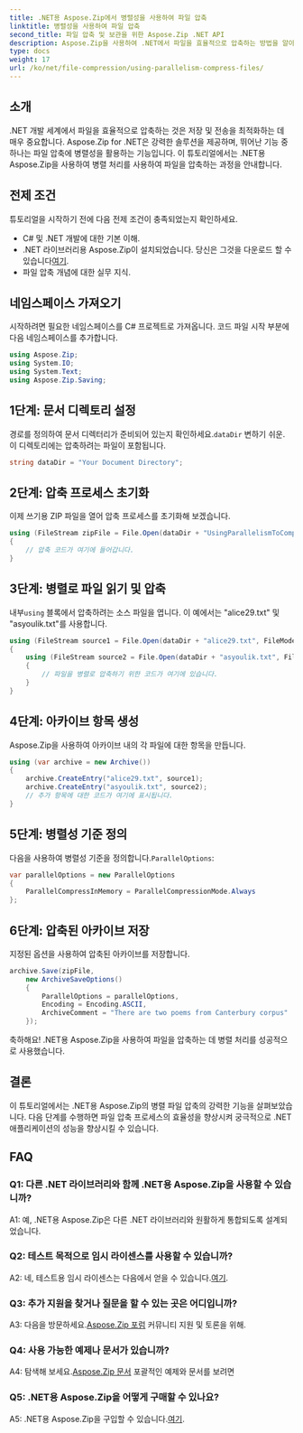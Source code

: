 ```yaml
---
title: .NET용 Aspose.Zip에서 병렬성을 사용하여 파일 압축
linktitle: 병렬성을 사용하여 파일 압축
second_title: 파일 압축 및 보관을 위한 Aspose.Zip .NET API
description: Aspose.Zip을 사용하여 .NET에서 파일을 효율적으로 압축하는 방법을 알아보세요. 단계별 튜토리얼을 통해 병렬 처리의 힘을 활용해 보세요.
type: docs
weight: 17
url: /ko/net/file-compression/using-parallelism-compress-files/
---
```

## 소개

.NET 개발 세계에서 파일을 효율적으로 압축하는 것은 저장 및 전송을 최적화하는 데 매우 중요합니다. Aspose.Zip for .NET은 강력한 솔루션을 제공하며, 뛰어난 기능 중 하나는 파일 압축에 병렬성을 활용하는 기능입니다. 이 튜토리얼에서는 .NET용 Aspose.Zip을 사용하여 병렬 처리를 사용하여 파일을 압축하는 과정을 안내합니다.

## 전제 조건

튜토리얼을 시작하기 전에 다음 전제 조건이 충족되었는지 확인하세요.

- C# 및 .NET 개발에 대한 기본 이해.
-  .NET 라이브러리용 Aspose.Zip이 설치되었습니다. 당신은 그것을 다운로드 할 수 있습니다[여기](https://releases.aspose.com/zip/net/).
- 파일 압축 개념에 대한 실무 지식.

## 네임스페이스 가져오기

시작하려면 필요한 네임스페이스를 C# 프로젝트로 가져옵니다. 코드 파일 시작 부분에 다음 네임스페이스를 추가합니다.

```csharp
using Aspose.Zip;
using System.IO;
using System.Text;
using Aspose.Zip.Saving;
```

## 1단계: 문서 디렉토리 설정

 경로를 정의하여 문서 디렉터리가 준비되어 있는지 확인하세요.`dataDir` 변하기 쉬운. 이 디렉토리에는 압축하려는 파일이 포함됩니다.

```csharp
string dataDir = "Your Document Directory";
```

## 2단계: 압축 프로세스 초기화

이제 쓰기용 ZIP 파일을 열어 압축 프로세스를 초기화해 보겠습니다.

```csharp
using (FileStream zipFile = File.Open(dataDir + "UsingParallelismToCompressFiles_out.zip", FileMode.Create))
{
    // 압축 코드가 여기에 들어갑니다.
}
```

## 3단계: 병렬로 파일 읽기 및 압축

 내부`using` 블록에서 압축하려는 소스 파일을 엽니다. 이 예에서는 "alice29.txt" 및 "asyoulik.txt"를 사용합니다.

```csharp
using (FileStream source1 = File.Open(dataDir + "alice29.txt", FileMode.Open, FileAccess.Read))
{
    using (FileStream source2 = File.Open(dataDir + "asyoulik.txt", FileMode.Open, FileAccess.Read))
    {
        // 파일을 병렬로 압축하기 위한 코드가 여기에 있습니다.
    }
}
```

## 4단계: 아카이브 항목 생성

Aspose.Zip을 사용하여 아카이브 내의 각 파일에 대한 항목을 만듭니다.

```csharp
using (var archive = new Archive())
{
    archive.CreateEntry("alice29.txt", source1);
    archive.CreateEntry("asyoulik.txt", source2);
    // 추가 항목에 대한 코드가 여기에 표시됩니다.
}
```

## 5단계: 병렬성 기준 정의

 다음을 사용하여 병렬성 기준을 정의합니다.`ParallelOptions`:

```csharp
var parallelOptions = new ParallelOptions
{
    ParallelCompressInMemory = ParallelCompressionMode.Always
};
```

## 6단계: 압축된 아카이브 저장

지정된 옵션을 사용하여 압축된 아카이브를 저장합니다.

```csharp
archive.Save(zipFile,
    new ArchiveSaveOptions()
    {
        ParallelOptions = parallelOptions,
        Encoding = Encoding.ASCII,
        ArchiveComment = "There are two poems from Canterbury corpus"
    });
```

축하해요! .NET용 Aspose.Zip을 사용하여 파일을 압축하는 데 병렬 처리를 성공적으로 사용했습니다.

## 결론

이 튜토리얼에서는 .NET용 Aspose.Zip의 병렬 파일 압축의 강력한 기능을 살펴보았습니다. 다음 단계를 수행하면 파일 압축 프로세스의 효율성을 향상시켜 궁극적으로 .NET 애플리케이션의 성능을 향상시킬 수 있습니다.

## FAQ

### Q1: 다른 .NET 라이브러리와 함께 .NET용 Aspose.Zip을 사용할 수 있습니까?

A1: 예, .NET용 Aspose.Zip은 다른 .NET 라이브러리와 원활하게 통합되도록 설계되었습니다.

### Q2: 테스트 목적으로 임시 라이센스를 사용할 수 있습니까?

 A2: 네, 테스트용 임시 라이센스는 다음에서 얻을 수 있습니다.[여기](https://purchase.aspose.com/temporary-license/).

### Q3: 추가 지원을 찾거나 질문을 할 수 있는 곳은 어디입니까?

 A3: 다음을 방문하세요.[Aspose.Zip 포럼](https://forum.aspose.com/c/zip/37) 커뮤니티 지원 및 토론을 위해.

### Q4: 사용 가능한 예제나 문서가 있습니까?

 A4: 탐색해 보세요.[Aspose.Zip 문서](https://reference.aspose.com/zip/net/) 포괄적인 예제와 문서를 보려면

### Q5: .NET용 Aspose.Zip을 어떻게 구매할 수 있나요?

 A5: .NET용 Aspose.Zip을 구입할 수 있습니다.[여기](https://purchase.aspose.com/buy).